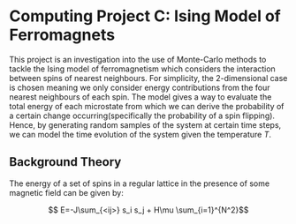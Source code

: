 # Computing Project C: Ising Model of Ferromagnets

This project is an investigation into the use of Monte-Carlo methods to tackle the Ising model of ferromagnetism which considers the interaction between spins of nearest neighbours. For simplicity, the 2-dimensional case is chosen meaning we only consider energy contributions from the four nearest neighbours of each spin. The model gives a way to evaluate the total energy of each microstate from which we can derive the probability of a certain change occurring(specifically the probability of a spin flipping). Hence, by generating random samples of the system at certain time steps, we can model the time evolution of the system given the temperature $T$.

## Background Theory

The energy of a set of spins in a regular lattice in the presence of some magnetic field can be given by:

$$ E=-J\sum_{<ij>} s_i s_j + H\mu \sum_{i=1}^{N^2}$$

